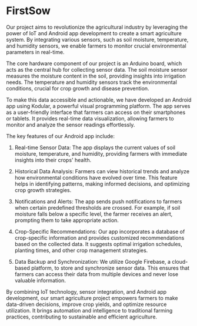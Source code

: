 # FirstSow

Our project aims to revolutionize the agricultural industry by leveraging the power of IoT and Android app development to create a smart agriculture system. By integrating various sensors, such as soil moisture, temperature, and humidity sensors, we enable farmers to monitor crucial environmental parameters in real-time.

The core hardware component of our project is an Arduino board, which acts as the central hub for collecting sensor data. The soil moisture sensor measures the moisture content in the soil, providing insights into irrigation needs. The temperature and humidity sensors track the environmental conditions, crucial for crop growth and disease prevention.

To make this data accessible and actionable, we have developed an Android app using Kodular, a powerful visual programming platform. The app serves as a user-friendly interface that farmers can access on their smartphones or tablets. It provides real-time data visualization, allowing farmers to monitor and analyze the sensor readings effortlessly.

The key features of our Android app include:

1. Real-time Sensor Data: The app displays the current values of soil moisture, temperature, and humidity, providing farmers with immediate insights into their crops' health.

2. Historical Data Analysis: Farmers can view historical trends and analyze how environmental conditions have evolved over time. This feature helps in identifying patterns, making informed decisions, and optimizing crop growth strategies.

3. Notifications and Alerts: The app sends push notifications to farmers when certain predefined thresholds are crossed. For example, if soil moisture falls below a specific level, the farmer receives an alert, prompting them to take appropriate action.

4. Crop-Specific Recommendations: Our app incorporates a database of crop-specific information and provides customized recommendations based on the collected data. It suggests optimal irrigation schedules, planting times, and other crop management strategies.

5. Data Backup and Synchronization: We utilize Google Firebase, a cloud-based platform, to store and synchronize sensor data. This ensures that farmers can access their data from multiple devices and never lose valuable information.

By combining IoT technology, sensor integration, and Android app development, our smart agriculture project empowers farmers to make data-driven decisions, improve crop yields, and optimize resource utilization. It brings automation and intelligence to traditional farming practices, contributing to sustainable and efficient agriculture.
